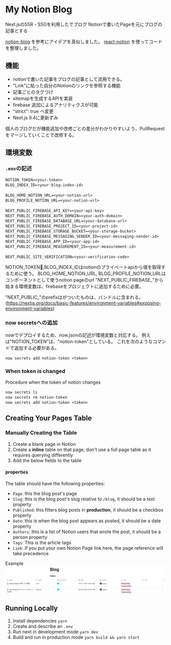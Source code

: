 # My Notion Blog

Next.jsのSSR・SSGを利用したでブログ
Notionで書いたPageを元にブログの記事とする

[notion-blog](https://github.com/ijjk/notion-blog) を参考にアイデアを真似しました。
[react-notion](https://github.com/splitbee/react-notion) を使ってコードを整理しました。

## 機能 
- notionで書いた記事をブログの記事として流用できる。
- "Link"に貼った自分のNotionのリンクを参照する機能
- 記事ごとのタグづけ
- sitemapを生成するAPIを実装
- firebase 追加によるアナリティクスが可能
- "strict": true へ変更
- Next.js 9.4に更新ずみ

個人のブログだが機能追加や改修ごとの差分がわかりやすいよう、PullRequestをマージしていくことで改修する。

## 環境変数

### `.env`の記述

```
NOTION_TOKEN=<your-token>
BLOG_INDEX_ID=<your-blog-index-id>

BLOG_HOME_NOTION_URL=<your-notion-url>
BLOG_PROFILE_NOTION_URL=<your-notion-url>

NEXT_PUBLIC_FIREBASE_API_KEY=<your-api-key>
NEXT_PUBLIC_FIREBASE_AUTH_DOMAIN=<your-auth-domain>
NEXT_PUBLIC_FIREBASE_DATABASE_URL=<your-database-url>
NEXT_PUBLIC_FIREBASE_PROJECT_ID=<your-project-id>
NEXT_PUBLIC_FIREBASE_STORAGE_BUCKET=<your-storage-bucket>
NEXT_PUBLIC_FIREBASE_MESSAGING_SENDER_ID=<your-messaging-sender-id>
NEXT_PUBLIC_FIREBASE_APP_ID=<your-app-id>
NEXT_PUBLIC_FIREBASE_MEASUREMENT_ID=<your-measurement-id>

NEXT_PUBLIC_SITE_VERIFICATION=<your-verification-code>
```

NOTION_TOKEN,BLOG_INDEX_IDはnotionのプライベートapiから値を取得するために使う。
BLOG_HOME_NOTION_URL, BLOG_PROFILE_NOTION_URLはコンポーネントとして使うnotion pageのurl
"NEXT_PUBLIC_FIREBASE_"から始まる環境変数は、firebaseをプロジェクトに追加するために必要。

"NEXT_PUBLIC_"のprefixはがついたものは、バンドルに含まれる。
(https://nextjs.org/docs/basic-features/environment-variables#exposing-environment-variables)

### now secretsへの追加
nowでデプロイするため、now.jsonの記述が環境変数と対応する。
例えば"NOTION_TOKEN"は、"notion-token"としている。
これを次のようなコマンドで追加する必要がある。

```
now secrets add notion-token <token>
```

### When token is changed

Procedure when the token of notion changes

```
now secrets ls
now secrets rm notion-token
now secrets add notion-token <token>
```

## Creating Your Pages Table

### Manually Creating the Table

1. Create a blank page in Notion
2. Create a **inline** table on that page, don't use a full page table as it requires querying differently
3. Add the below fields to the table

#### properties
The table should have the following properties:

- `Page`: this the blog post's page
- `Slug`: this is the blog post's slug relative to `/blog`, it should be a text property
- `Published`: this filters blog posts in **production**, it should be a checkbox property
- `Date`: this is when the blog post appears as posted, it should be a date property
- `Authors`: this is a list of Notion users that wrote the post, it should be a person property
- `Tags`: This is the article tags
- `Link`: If you put your own Notion Page link here, the page reference will take precedence

Example
  ![Example Blog Posts Table](./public/table-view.png)

## Running Locally

1. Install dependencies `yarn`
2. Create and describe an `.env`
3. Run next in development mode `yarn dev`
4. Build and run in production mode `yarn build && yarn start`
